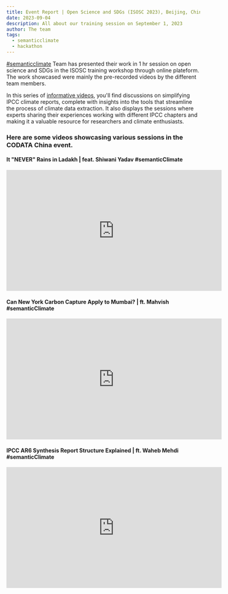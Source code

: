 ```yaml
---
title: Event Report | Open Science and SDGs (ISOSC 2023), Beijing, China
date: 2023-09-04
description: All about our training session on September 1, 2023 
author: The team
tags:
  - semanticclimate
  - hackathon
---
```


[#semanticclimate](https://semanticclimate.org/p/en/) Team has presented their work in 1 hr session on open science and SDGs in the ISOSC training workshop through online plateform. The work showcased were mainly the pre-recorded videos by the different team members.

In this series of [informative videos](https://www.youtube.com/playlist?list=PLtKHReMoCMwl3taR18VfvuUHJTO0Cs92y), you'll find discussions on simplifying IPCC climate reports, complete with insights into the tools that streamline the process of climate data extraction. It also displays the sessions where experts sharing their experiences working with different IPCC chapters and making it a valuable resource for researchers and climate enthusiasts.

### Here are some videos showcasing various sessions in the CODATA China event.

#### It "NEVER" Rains in Ladakh | feat. Shiwani Yadav #semanticClimate

<iframe width="560" height="315" src="https://www.youtube.com/embed/x2uxx-ZfXng" frameborder="0" allow="accelerometer; autoplay; clipboard-write; encrypted-media; gyroscope; picture-in-picture" allowfullscreen></iframe>

#### Can New York Carbon Capture Apply to Mumbai? | ft. Mahvish #semanticClimate

<iframe width="560" height="315" src="https://youtu.be/zKs-qEggg7Y?si=PqTAFf0pEuYwPV7c" frameborder="0" allow="accelerometer; autoplay; clipboard-write; encrypted-media; gyroscope; picture-in-picture" allowfullscreen></iframe>

#### IPCC AR6 Synthesis Report Structure Explained | ft. Waheb Mehdi #semanticClimate

<iframe width="560" height="315" src="https://youtu.be/Pz3ne1JnOt8?si=cCA8w3xcPchCyoor" frameborder="0" allow="accelerometer; autoplay; clipboard-write; encrypted-media; gyroscope; picture-in-picture" allowfullscreen></iframe>
